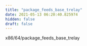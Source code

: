 ```yaml
---
title: "package_feeds_base_trelay"
date: 2021-05-13 06:20:40.825974
hidden: false
draft: false
---
```


x86/64/package_feeds_base_trelay

